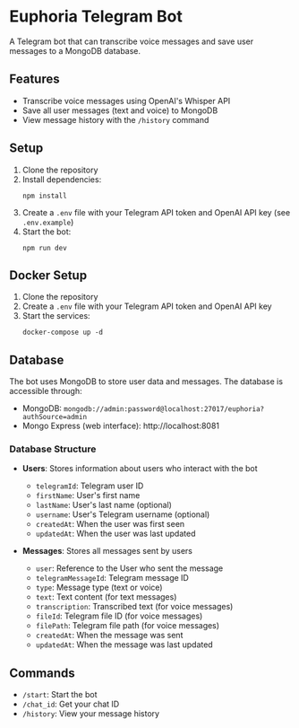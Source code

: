 # Euphoria Telegram Bot

A Telegram bot that can transcribe voice messages and save user messages to a MongoDB database.

## Features

- Transcribe voice messages using OpenAI's Whisper API
- Save all user messages (text and voice) to MongoDB
- View message history with the `/history` command

## Setup

1. Clone the repository
2. Install dependencies:
   ```
   npm install
   ```
3. Create a `.env` file with your Telegram API token and OpenAI API key (see `.env.example`)
4. Start the bot:
   ```
   npm run dev
   ```

## Docker Setup

1. Clone the repository
2. Create a `.env` file with your Telegram API token and OpenAI API key
3. Start the services:
   ```
   docker-compose up -d
   ```

## Database

The bot uses MongoDB to store user data and messages. The database is accessible through:

- MongoDB: `mongodb://admin:password@localhost:27017/euphoria?authSource=admin`
- Mongo Express (web interface): http://localhost:8081

### Database Structure

- **Users**: Stores information about users who interact with the bot
  - `telegramId`: Telegram user ID
  - `firstName`: User's first name
  - `lastName`: User's last name (optional)
  - `username`: User's Telegram username (optional)
  - `createdAt`: When the user was first seen
  - `updatedAt`: When the user was last updated

- **Messages**: Stores all messages sent by users
  - `user`: Reference to the User who sent the message
  - `telegramMessageId`: Telegram message ID
  - `type`: Message type (text or voice)
  - `text`: Text content (for text messages)
  - `transcription`: Transcribed text (for voice messages)
  - `fileId`: Telegram file ID (for voice messages)
  - `filePath`: Telegram file path (for voice messages)
  - `createdAt`: When the message was sent
  - `updatedAt`: When the message was last updated

## Commands

- `/start`: Start the bot
- `/chat_id`: Get your chat ID
- `/history`: View your message history
